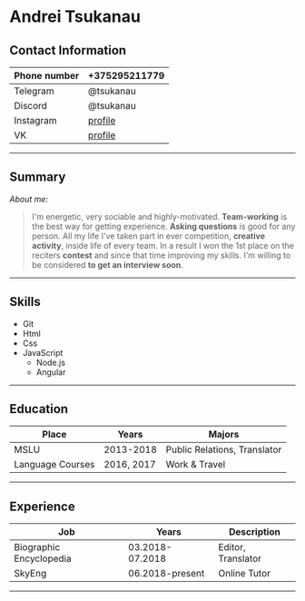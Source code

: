 # Andrei Tsukanau 
## Contact Information
Phone number   | +375295211779 |
| -------- | -------------- |
| Telegram |     @tsukanau           |
| Discord   | @tsukanau |
| Instagram   | [profile](https://vk.com/tsukanau) |
|  VK   |  [profile](https://www.instagram.com/tsukanau/)|
---
## Summary
_About me:_
>I'm energetic, very sociable and highly-motivated. __Team-working__ is the best way for getting experience. __Asking questions__ is good for any person. All my life I've taken part in ever competition, __creative activity__, inside life of every team. In a result I won the 1st place on the reciters __contest__ and since that time improving my skills. I'm willing to be considered __to get an interview soon__.
---
## Skills
* Git
* Html
* Css
* JavaScript
    * Node.js
    * Angular
---
## Education
| Place  | Years | Majors |
| ---- |  ----- | ------|
| MSLU | 2013-2018 | Public Relations, Translator |
|Language Courses | 2016, 2017 | Work & Travel |
---
## Experience
| Job  | Years | Description |
| ---- |  ----- | ------|
| Biographic Encyclopedia | 03.2018-07.2018 | Editor, Translator |
| SkyEng | 06.2018-present | Online Tutor|
---